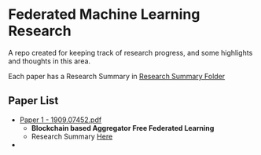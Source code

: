 # Federated Machine Learning Research
A repo created for keeping track of research progress, and some highlights and thoughts in this area.

Each paper has a Research Summary in [Research Summary Folder](Research_Summary/)

## Paper List

- [Paper 1 - 1909.07452.pdf](Research_Paper/1909.07452.pdf)
  - **Blockchain based Aggregator Free Federated Learning**
  - Research Summary [Here](Research_Summary/190907452_Summary.md)
-

